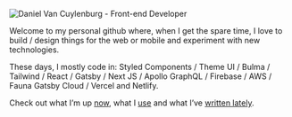 
![Daniel Van Cuylenburg - Front-end Developer](https://res.cloudinary.com/danielvanc/image/upload/v1594319498/logo2.jpg)

Welcome to my personal github where, when I get the spare time, I love to build / design things for the web or mobile and experiment with new technologies.

These days, I mostly code in:  Styled Components /  Theme UI /  Bulma / Tailwind / React / Gatsby / Next JS / Apollo GraphQL / Firebase / AWS / Fauna Gatsby Cloud / Vercel and Netlify.

Check out what I’m up [now](https://www.danielvanc.com/now), what I [use](https://www.danielvanc.com/uses/) and what I’ve [written lately](https://www.danielvanc.com/notes/).

<!--
**danielvanc/danielvanc** is a ✨ _special_ ✨ repository because its `README.md` (this file) appears on your GitHub profile.

Here are some ideas to get you started:

- 🔭 I’m currently working on ...
- 🌱 I’m currently learning ...
- 👯 I’m looking to collaborate on ...
- 🤔 I’m looking for help with ...
- 💬 Ask me about ...
- 📫 How to reach me: ...
- 😄 Pronouns: ...
- ⚡ Fun fact: ...
-->
